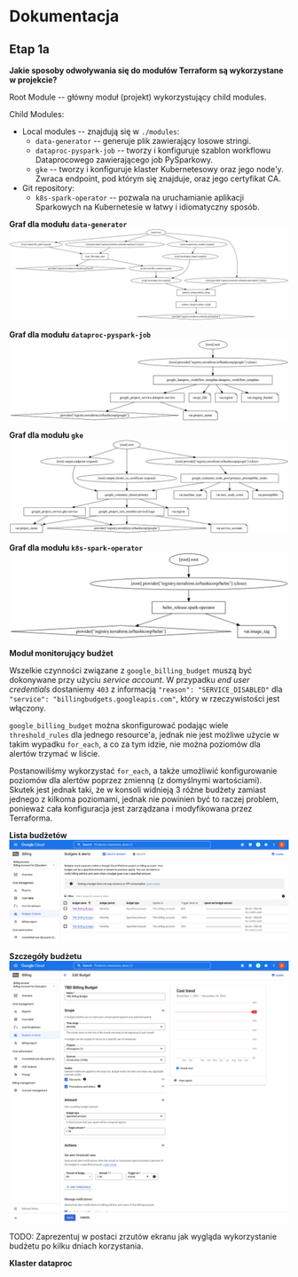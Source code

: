 # Dokumentacja

## Etap 1a

**Jakie sposoby odwoływania się do modułów Terraform są wykorzystane w projekcie?**

Root Module -- główny moduł (projekt) wykorzystujący child modules.

Child Modules:
* Local modules -- znajdują się w `./modules`:
    * `data-generator` -- generuje plik zawierający losowe stringi.
    * `dataproc-pyspark-job` -- tworzy i konfiguruje szablon workflowu Dataprocowego zawierającego job PySparkowy.
    * `gke` -- tworzy i konfiguruje klaster Kubernetesowy oraz jego node'y. Zwraca endpoint, pod którym się znajduje, oraz jego certyfikat CA.
* Git repository:
    * `k8s-spark-operator` -- pozwala na uruchamianie aplikacji Sparkowych na Kubernetesie w łatwy i idiomatyczny sposób.

**Graf dla modułu `data-generator`**
![](./doc/phase1a_figures/data-generator-graph.svg)

**Graf dla modułu `dataproc-pyspark-job`**
![](./doc/phase1a_figures/dataproc-pyspark-job-graph.svg)

**Graf dla modułu `gke`**
![](./doc/phase1a_figures/gke-graph.svg)

**Graf dla modułu `k8s-spark-operator`**
![](./doc/phase1a_figures/k8s-spark-operator-graph.svg)



**Moduł monitorujący budżet**

Wszelkie czynności związane z `google_billing_budget` muszą być dokonywane przy użyciu *service account*. W przypadku *end user credentials* dostaniemy `403` z informacją `"reason": "SERVICE_DISABLED"` dla `"service": "billingbudgets.googleapis.com"`, który w rzeczywistości jest włączony.

`google_billing_budget` można skonfigurować podając wiele `threshold_rules` dla jednego resource'a, jednak nie jest możliwe użycie w takim wypadku `for_each`, a co za tym idzie, nie można poziomów dla alertów trzymać w liście.

Postanowiliśmy wykorzystać `for_each`, a także umożliwić konfigurowanie poziomów dla alertów poprzez zmienną (z domyślnymi wartościami). Skutek jest jednak taki, że w konsoli widnieją 3 różne budżety zamiast jednego z kilkoma poziomami, jednak nie powinien być to raczej problem, ponieważ cała konfiguracja jest zarządzana i modyfikowana przez Terraforma.

**Lista budżetów**
![](./doc/phase1a_figures/budget-list.png)

**Szczegóły budżetu**
![](./doc/phase1a_figures/budget-details.png)

TODO: Zaprezentuj w postaci zrzutów ekranu jak wygląda wykorzystanie budżetu po kilku dniach korzystania.



**Klaster dataproc**
